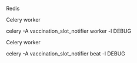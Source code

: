 Redis

Celery worker

celery -A vaccination_slot_notifier worker -l DEBUG

Celery worker

celery -A vaccination_slot_notifier beat -l DEBUG